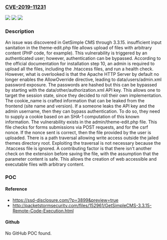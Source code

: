 ### [CVE-2019-11231](https://cve.mitre.org/cgi-bin/cvename.cgi?name=CVE-2019-11231)
![](https://img.shields.io/static/v1?label=Product&message=n%2Fa&color=blue)
![](https://img.shields.io/static/v1?label=Version&message=n%2Fa&color=blue)
![](https://img.shields.io/static/v1?label=Vulnerability&message=n%2Fa&color=brighgreen)

### Description

An issue was discovered in GetSimple CMS through 3.3.15. insufficient input sanitation in the theme-edit.php file allows upload of files with arbitrary content (PHP code, for example). This vulnerability is triggered by an authenticated user; however, authentication can be bypassed. According to the official documentation for installation step 10, an admin is required to upload all the files, including the .htaccess files, and run a health check. However, what is overlooked is that the Apache HTTP Server by default no longer enables the AllowOverride directive, leading to data/users/admin.xml password exposure. The passwords are hashed but this can be bypassed by starting with the data/other/authorization.xml API key. This allows one to target the session state, since they decided to roll their own implementation. The cookie_name is crafted information that can be leaked from the frontend (site name and version). If a someone leaks the API key and the admin username, then they can bypass authentication. To do so, they need to supply a cookie based on an SHA-1 computation of this known information. The vulnerability exists in the admin/theme-edit.php file. This file checks for forms submissions via POST requests, and for the csrf nonce. If the nonce sent is correct, then the file provided by the user is uploaded. There is a path traversal allowing write access outside the jailed themes directory root. Exploiting the traversal is not necessary because the .htaccess file is ignored. A contributing factor is that there isn't another check on the extension before saving the file, with the assumption that the parameter content is safe. This allows the creation of web accessible and executable files with arbitrary content.

### POC

#### Reference
- https://ssd-disclosure.com/?p=3899&preview=true
- http://packetstormsecurity.com/files/152961/GetSimpleCMS-3.3.15-Remote-Code-Execution.html

#### Github
No GitHub POC found.

